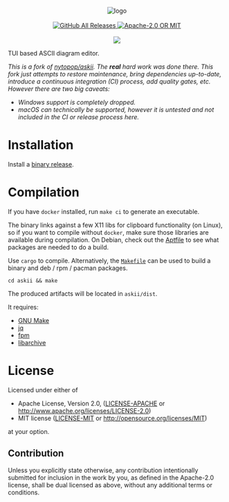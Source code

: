 <p align="center">
  <img src="askii.png" alt="logo"><br><br>
  <a href="https://github.com/pcrockett/askii/releases">
    <img alt="GitHub All Releases" src="https://img.shields.io/github/downloads/pcrockett/askii/total?style=flat-square">
  </a>
  <a href="./LICENSE-APACHE">
    <img alt="Apache-2.0 OR MIT" src="https://img.shields.io/crates/l/askii?style=flat-square">
  </a>
  <br><br>
  <a href="https://asciinema.org/a/329963" target="_blank"><img src="https://asciinema.org/a/329963.svg" /></a>
</p>

TUI based ASCII diagram editor.

_This is a fork of [nytopop/askii](https://github.com/nytopop/askii). The **real** hard
work was done there. This fork just attempts to restore maintenance, bring dependencies
up-to-date, introduce a continuous integration (CI) process, add quality gates, etc.
However there are two big caveats:_

* _Windows support is completely dropped._
* _macOS can technically be supported, however it is untested and not included in the CI
  or release process here._

# Installation
Install a [binary release](https://github.com/pcrockett/askii/releases).

# Compilation
If you have `docker` installed, run `make ci` to generate an executable.

The binary links against a few X11 libs for clipboard functionality (on Linux), so if
you want to compile without `docker`, make sure those libraries are available during
compilation. On Debian, check out the [Aptfile](./ci/Aptfile) to see what packages are
needed to do a build.

Use `cargo` to compile. Alternatively, the [`Makefile`](./Makefile) can be used to build
a binary and deb / rpm / pacman packages.

```
cd askii && make
```

The produced artifacts will be located in `askii/dist`.

It requires:

- [GNU Make](https://www.gnu.org/software/make/)
- [jq](https://stedolan.github.io/jq/)
- [fpm](https://github.com/jordansissel/fpm)
- [libarchive](https://www.libarchive.org/)

# License
Licensed under either of

* Apache License, Version 2.0, ([LICENSE-APACHE](./LICENSE-APACHE) or
  <http://www.apache.org/licenses/LICENSE-2.0>)
* MIT license ([LICENSE-MIT](./LICENSE-MIT) or <http://opensource.org/licenses/MIT>)

at your option.

## Contribution
Unless you explicitly state otherwise, any contribution intentionally submitted for
inclusion in the work by you, as defined in the Apache-2.0 license, shall be dual
licensed as above, without any additional terms or conditions.
